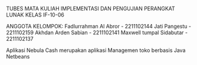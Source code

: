 TUBES MATA KULIAH IMPLEMENTASI DAN PENGUJIAN PERANGKAT LUNAK
KELAS IF-10-06

ANGGOTA KELOMPOK:
Fadlurrahman Al Abror - 2211102144
Jati Pangestu - 2211102159
Akhdan Arden Sabian - 2211102141
Maxwell tumpal Sidabutar - 2211102137

Aplikasi Nebula Cash merupakan aplikasi Managemen toko berbasis Java Netbeans
